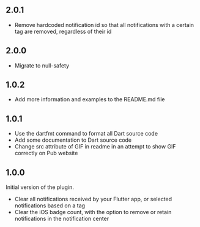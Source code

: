 ## 2.0.1

* Remove hardcoded notification id so that all notifications with a certain tag are removed, regardless of their id

## 2.0.0

* Migrate to null-safety

## 1.0.2

* Add more information and examples to the README.md file

## 1.0.1

* Use the dartfmt command to format all Dart source code
* Add some documentation to Dart source code
* Change src attribute of GIF in readme in an attempt to show GIF correctly on Pub website

## 1.0.0

Initial version of the plugin.
* Clear all notifications received by your Flutter app, or selected notifications based on a tag
* Clear the iOS badge count, with the option to remove or retain notifications in the notification center
